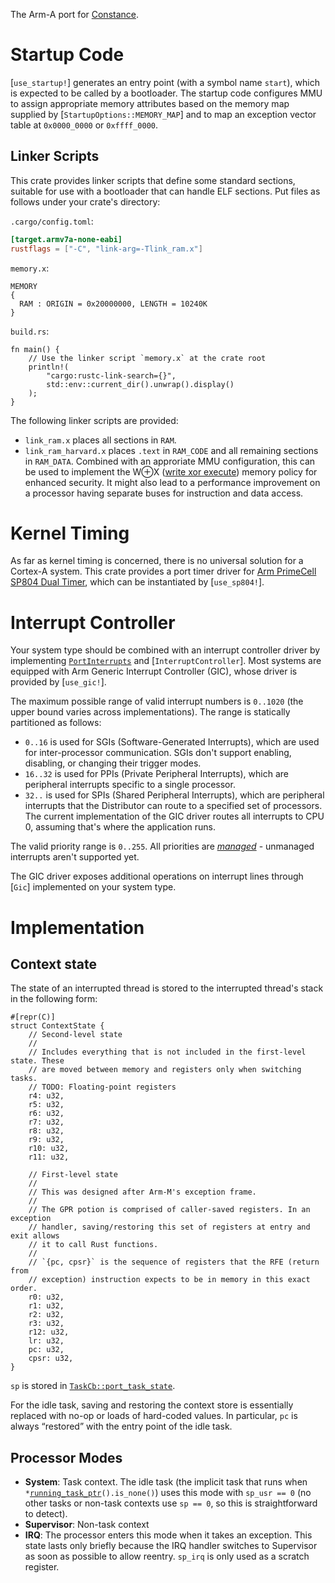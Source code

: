 The Arm-A port for [Constance](::constance).

# Startup Code

[`use_startup!`] generates an entry point (with a symbol name `start`), which is expected to be called by a bootloader. The startup code configures MMU to assign appropriate memory attributes based on the memory map supplied by [`StartupOptions::MEMORY_MAP`] and to map an exception vector table at `0x0000_0000` or `0xffff_0000`.

## Linker Scripts

This crate provides linker scripts that define some standard sections, suitable for use with a bootloader that can handle ELF sections. Put files as follows under your crate's directory:

`.cargo/config.toml`:

```toml
[target.armv7a-none-eabi]
rustflags = ["-C", "link-arg=-Tlink_ram.x"]
```

`memory.x`:

```text
MEMORY
{
  RAM : ORIGIN = 0x20000000, LENGTH = 10240K
}
```

`build.rs`:

```rust,ignore
fn main() {
    // Use the linker script `memory.x` at the crate root
    println!(
        "cargo:rustc-link-search={}",
        std::env::current_dir().unwrap().display()
    );
}
```

The following linker scripts are provided:

 - `link_ram.x` places all sections in `RAM`.
 - `link_ram_harvard.x` places `.text` in `RAM_CODE` and all remaining sections in `RAM_DATA`. Combined with an approriate MMU configuration, this can be used to implement the W⊕X ([write xor execute]) memory policy for enhanced security. It might also lead to a performance improvement on a processor having separate buses for instruction and data access.

[write xor execute]: https://en.wikipedia.org/wiki/W%5EX

# Kernel Timing

As far as kernel timing is concerned, there is no universal solution for a Cortex-A system. This crate provides a port timer driver for [Arm PrimeCell SP804 Dual Timer], which can be instantiated by [`use_sp804!`].

[Arm PrimeCell SP804 Dual Timer]: https://developer.arm.com/documentation/ddi0271/d/

# Interrupt Controller

Your system type should be combined with an interrupt controller driver by implementing [`PortInterrupts`] and [`InterruptController`]. Most systems are equipped with Arm Generic Interrupt Controller (GIC), whose driver is provided by [`use_gic!`].

The maximum possible range of valid interrupt numbers is `0..1020` (the upper bound varies across implementations). The range is statically partitioned as follows:

 - `0..16` is used for SGIs (Software-Generated Interrupts), which are used for inter-processor communication. SGIs don't support enabling, disabling, or changing their trigger modes.
 - `16..32` is used for PPIs (Private Peripheral Interrupts), which are peripheral interrupts specific to a single processor.
 - `32..` is used for SPIs (Shared Peripheral Interrupts), which are peripheral interrupts that the Distributor can route to a specified set of processors. The current implementation of the GIC driver routes all interrupts to CPU 0, assuming that's where the application runs.

The valid priority range is `0..255`. All priorities are [*managed*] - unmanaged interrupts aren't supported yet.

The GIC driver exposes additional operations on interrupt lines through [`Gic`] implemented on your system type.

[`PortInterrupts`]: constance::kernel::PortInterrupts
[*managed*]: constance::kernel::PortInterrupts::MANAGED_INTERRUPT_PRIORITY_RANGE

# Implementation

## Context state

The state of an interrupted thread is stored to the interrupted thread's stack in the following form:

```rust,ignore
#[repr(C)]
struct ContextState {
    // Second-level state
    //
    // Includes everything that is not included in the first-level state. These
    // are moved between memory and registers only when switching tasks.
    // TODO: Floating-point registers
    r4: u32,
    r5: u32,
    r6: u32,
    r7: u32,
    r8: u32,
    r9: u32,
    r10: u32,
    r11: u32,

    // First-level state
    //
    // This was designed after Arm-M's exception frame.
    //
    // The GPR potion is comprised of caller-saved registers. In an exception
    // handler, saving/restoring this set of registers at entry and exit allows
    // it to call Rust functions.
    //
    // `{pc, cpsr}` is the sequence of registers that the RFE (return from
    // exception) instruction expects to be in memory in this exact order.
    r0: u32,
    r1: u32,
    r2: u32,
    r3: u32,
    r12: u32,
    lr: u32,
    pc: u32,
    cpsr: u32,
}
```

`sp` is stored in [`TaskCb::port_task_state`].

[`TaskCb::port_task_state`]: constance::kernel::TaskCb::port_task_state

For the idle task, saving and restoring the context store is essentially replaced with no-op or loads of hard-coded values. In particular, `pc` is always “restored” with the entry point of the idle task.

## Processor Modes

 - **System**: Task context. The idle task (the implicit task that runs when `*`[`running_task_ptr`]`().is_none()`) uses this mode with `sp_usr == 0` (no other tasks or non-task contexts use `sp == 0`, so this is straightforward to detect).
 - **Supervisor**: Non-task context
 - **IRQ**: The processor enters this mode when it takes an exception. This state lasts only briefly because the IRQ handler switches to Supervisor as soon as possible to allow reentry. `sp_irq` is only used as a scratch register.

[`running_task_ptr`]: constance::kernel::State::running_task_ptr
